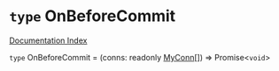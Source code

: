 # `type` OnBeforeCommit

[Documentation Index](../README.md)

`type` OnBeforeCommit = (conns: readonly [MyConn](../class.MyConn/README.md)\[]) => Promise\<`void`>